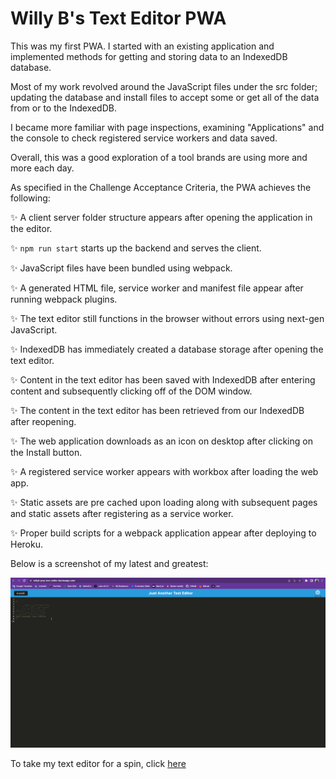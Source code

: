 # Willy B's Text Editor PWA

This was my first PWA. I started with an existing application and implemented methods for getting and storing data to an IndexedDB database.

Most of my work revolved around the JavaScript files under the src folder; updating the database and install files to accept some or get all of the data from or to the IndexedDB.

I became more familiar with page inspections, examining "Applications" and the console to check registered service workers and data saved.

Overall, this was a good exploration of a tool brands are using more and more each day.

As specified in the Challenge Acceptance Criteria, the PWA achieves the following:

✨ A client server folder structure appears after opening the application in the editor.

✨ `npm run start` starts up the backend and serves the client.

✨ JavaScript files have been bundled using webpack.

✨ A generated HTML file, service worker and manifest file appear after running webpack plugins.

✨ The text editor still functions in the browser without errors using next-gen JavaScript.

✨ IndexedDB has immediately created a database storage after opening the text editor.

✨ Content in the text editor has been saved with IndexedDB after entering content and subsequently clicking off of the DOM window.

✨ The content in the text editor has been retrieved from our IndexedDB after reopening.

✨ The web application downloads as an icon on desktop after clicking on the Install button.

✨ A registered service worker appears with workbox after loading the web app.

✨ Static assets are pre cached upon loading along with subsequent pages and static assets after registering as a service worker.

✨ Proper build scripts for a webpack application appear after deploying to Heroku.

Below is a screenshot of my latest and greatest:

![](./ProjectScreenshot.png)

To take my text editor for a spin, click [here](https://willyb-pwa-text-editor.herokuapp.com/)
